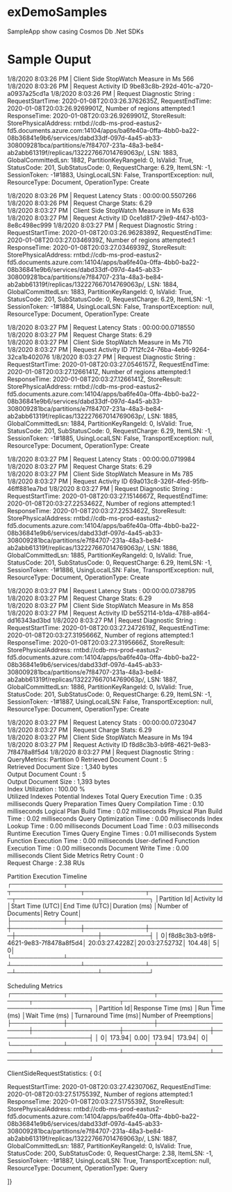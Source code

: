 # exDemoSamples
SampleApp show casing Cosmos Db .Net SDKs

Sample Ouput
==============
1/8/2020 8:03:26 PM   | Client Side StopWatch Measure in Ms 566           
1/8/2020 8:03:26 PM   | Request Activity ID  9be83c8b-292d-401c-a720-a0937a25cd1a
1/8/2020 8:03:26 PM   | Request Diagnostic String : 
RequestStartTime: 2020-01-08T20:03:26.3762635Z, RequestEndTime: 2020-01-08T20:03:26.9269901Z,  Number of regions attempted:1
ResponseTime: 2020-01-08T20:03:26.9269901Z, StoreResult: StorePhysicalAddress: rntbd://cdb-ms-prod-eastus2-fd5.documents.azure.com:14104/apps/ba6fe40a-0ffa-4bb0-ba22-08b36841e9b6/services/dabd33df-097d-4a45-ab33-308009281bca/partitions/e7f84707-231a-48a3-be84-ab2abb61319f/replicas/132227667014769063p/, LSN: 1883, GlobalCommittedLsn: 1882, PartitionKeyRangeId: 0, IsValid: True, StatusCode: 201, SubStatusCode: 0, RequestCharge: 6.29, ItemLSN: -1, SessionToken: -1#1883, UsingLocalLSN: False, TransportException: null, ResourceType: Document, OperationType: Create

1/8/2020 8:03:26 PM   | Request Latency Stats : 00:00:00.5507266          
1/8/2020 8:03:26 PM   | Request Charge Stats: 6.29                        
1/8/2020 8:03:27 PM   | Client Side StopWatch Measure in Ms 638           
1/8/2020 8:03:27 PM   | Request Activity ID  0ce1d817-29e9-4f47-b103-8e8c498ec999
1/8/2020 8:03:27 PM   | Request Diagnostic String : 
RequestStartTime: 2020-01-08T20:03:26.9628389Z, RequestEndTime: 2020-01-08T20:03:27.0346939Z,  Number of regions attempted:1
ResponseTime: 2020-01-08T20:03:27.0346939Z, StoreResult: StorePhysicalAddress: rntbd://cdb-ms-prod-eastus2-fd5.documents.azure.com:14104/apps/ba6fe40a-0ffa-4bb0-ba22-08b36841e9b6/services/dabd33df-097d-4a45-ab33-308009281bca/partitions/e7f84707-231a-48a3-be84-ab2abb61319f/replicas/132227667014769063p/, LSN: 1884, GlobalCommittedLsn: 1883, PartitionKeyRangeId: 0, IsValid: True, StatusCode: 201, SubStatusCode: 0, RequestCharge: 6.29, ItemLSN: -1, SessionToken: -1#1884, UsingLocalLSN: False, TransportException: null, ResourceType: Document, OperationType: Create

1/8/2020 8:03:27 PM   | Request Latency Stats : 00:00:00.0718550          
1/8/2020 8:03:27 PM   | Request Charge Stats: 6.29                        
1/8/2020 8:03:27 PM   | Client Side StopWatch Measure in Ms 710           
1/8/2020 8:03:27 PM   | Request Activity ID  7f12fc24-76ba-4eb6-9264-32ca1b402076
1/8/2020 8:03:27 PM   | Request Diagnostic String : 
RequestStartTime: 2020-01-08T20:03:27.0546157Z, RequestEndTime: 2020-01-08T20:03:27.1266141Z,  Number of regions attempted:1
ResponseTime: 2020-01-08T20:03:27.1266141Z, StoreResult: StorePhysicalAddress: rntbd://cdb-ms-prod-eastus2-fd5.documents.azure.com:14104/apps/ba6fe40a-0ffa-4bb0-ba22-08b36841e9b6/services/dabd33df-097d-4a45-ab33-308009281bca/partitions/e7f84707-231a-48a3-be84-ab2abb61319f/replicas/132227667014769063p/, LSN: 1885, GlobalCommittedLsn: 1884, PartitionKeyRangeId: 0, IsValid: True, StatusCode: 201, SubStatusCode: 0, RequestCharge: 6.29, ItemLSN: -1, SessionToken: -1#1885, UsingLocalLSN: False, TransportException: null, ResourceType: Document, OperationType: Create

1/8/2020 8:03:27 PM   | Request Latency Stats : 00:00:00.0719984          
1/8/2020 8:03:27 PM   | Request Charge Stats: 6.29                        
1/8/2020 8:03:27 PM   | Client Side StopWatch Measure in Ms 785           
1/8/2020 8:03:27 PM   | Request Activity ID  69a013c8-326f-4fed-95fb-46ff881ea7bd
1/8/2020 8:03:27 PM   | Request Diagnostic String : 
RequestStartTime: 2020-01-08T20:03:27.1514667Z, RequestEndTime: 2020-01-08T20:03:27.2253462Z,  Number of regions attempted:1
ResponseTime: 2020-01-08T20:03:27.2253462Z, StoreResult: StorePhysicalAddress: rntbd://cdb-ms-prod-eastus2-fd5.documents.azure.com:14104/apps/ba6fe40a-0ffa-4bb0-ba22-08b36841e9b6/services/dabd33df-097d-4a45-ab33-308009281bca/partitions/e7f84707-231a-48a3-be84-ab2abb61319f/replicas/132227667014769063p/, LSN: 1886, GlobalCommittedLsn: 1885, PartitionKeyRangeId: 0, IsValid: True, StatusCode: 201, SubStatusCode: 0, RequestCharge: 6.29, ItemLSN: -1, SessionToken: -1#1886, UsingLocalLSN: False, TransportException: null, ResourceType: Document, OperationType: Create

1/8/2020 8:03:27 PM   | Request Latency Stats : 00:00:00.0738795          
1/8/2020 8:03:27 PM   | Request Charge Stats: 6.29                        
1/8/2020 8:03:27 PM   | Client Side StopWatch Measure in Ms 858           
1/8/2020 8:03:27 PM   | Request Activity ID  be552114-b1da-4788-a864-dd16343ad3bd
1/8/2020 8:03:27 PM   | Request Diagnostic String : 
RequestStartTime: 2020-01-08T20:03:27.2472619Z, RequestEndTime: 2020-01-08T20:03:27.3195666Z,  Number of regions attempted:1
ResponseTime: 2020-01-08T20:03:27.3195666Z, StoreResult: StorePhysicalAddress: rntbd://cdb-ms-prod-eastus2-fd5.documents.azure.com:14104/apps/ba6fe40a-0ffa-4bb0-ba22-08b36841e9b6/services/dabd33df-097d-4a45-ab33-308009281bca/partitions/e7f84707-231a-48a3-be84-ab2abb61319f/replicas/132227667014769063p/, LSN: 1887, GlobalCommittedLsn: 1886, PartitionKeyRangeId: 0, IsValid: True, StatusCode: 201, SubStatusCode: 0, RequestCharge: 6.29, ItemLSN: -1, SessionToken: -1#1887, UsingLocalLSN: False, TransportException: null, ResourceType: Document, OperationType: Create

1/8/2020 8:03:27 PM   | Request Latency Stats : 00:00:00.0723047          
1/8/2020 8:03:27 PM   | Request Charge Stats: 6.29                        
1/8/2020 8:03:27 PM   | Client Side StopWatch Measure in Ms 194           
1/8/2020 8:03:27 PM   | Request Activity ID  f8d8c3b3-b9f8-4621-9e83-7f8478a8f5d4
1/8/2020 8:03:27 PM   | Request Diagnostic String : QueryMetrics: Partition 0
Retrieved Document Count                 :               5             
Retrieved Document Size                  :           1,340 bytes       
Output Document Count                    :               5             
Output Document Size                     :           1,393 bytes       
Index Utilization                        :          100.00 %           
  Utilized Indexes
  Potential Indexes
Total Query Execution Time               :            0.35 milliseconds
  Query Preparation Times
    Query Compilation Time               :            0.10 milliseconds
    Logical Plan Build Time              :            0.02 milliseconds
    Physical Plan Build Time             :            0.02 milliseconds
    Query Optimization Time              :            0.00 milliseconds
  Index Lookup Time                      :            0.00 milliseconds
  Document Load Time                     :            0.03 milliseconds
  Runtime Execution Times
    Query Engine Times                   :            0.01 milliseconds
    System Function Execution Time       :            0.00 milliseconds
    User-defined Function Execution Time :            0.00 milliseconds
  Document Write Time                    :            0.00 milliseconds
Client Side Metrics
  Retry Count                            :               0             
  Request Charge                         :            2.38 RUs         

  Partition Execution Timeline
  ┌────────────┬────────────────────────────────────┬────────────────┬──────────────┬──────────────────┬───────────────────┬───────────┐
  │Partition Id│Activity Id                         │Start Time (UTC)│End Time (UTC)│Duration (ms)     │Number of Documents│Retry Count│
  ├────────────┼────────────────────────────────────┼────────────────┼──────────────┼──────────────────┼───────────────────┼───────────┤
  │           0│f8d8c3b3-b9f8-4621-9e83-7f8478a8f5d4│  20:03:27.4228Z│20:03:27.5273Z│            104.48│                  5│          0│
  └────────────┴────────────────────────────────────┴────────────────┴──────────────┴──────────────────┴───────────────────┴───────────┘

  Scheduling Metrics
  ┌────────────┬────────────────────┬────────────────────┬────────────────────┬────────────────────┬─────────────────────┐
  │Partition Id│Response Time (ms)  │Run Time (ms)       │Wait Time (ms)      │Turnaround Time (ms)│Number of Preemptions│
  ├────────────┼────────────────────┼────────────────────┼────────────────────┼────────────────────┼─────────────────────┤
  │           0│              173.94│                0.00│              173.94│              173.94│                    0│
  └────────────┴────────────────────┴────────────────────┴────────────────────┴────────────────────┴─────────────────────┘


ClientSideRequestStatistics: {
0:[

RequestStartTime: 2020-01-08T20:03:27.4230706Z, RequestEndTime: 2020-01-08T20:03:27.5175539Z,  Number of regions attempted:1
ResponseTime: 2020-01-08T20:03:27.5175539Z, StoreResult: StorePhysicalAddress: rntbd://cdb-ms-prod-eastus2-fd5.documents.azure.com:14104/apps/ba6fe40a-0ffa-4bb0-ba22-08b36841e9b6/services/dabd33df-097d-4a45-ab33-308009281bca/partitions/e7f84707-231a-48a3-be84-ab2abb61319f/replicas/132227667014769063p/, LSN: 1887, GlobalCommittedLsn: 1887, PartitionKeyRangeId: 0, IsValid: True, StatusCode: 200, SubStatusCode: 0, RequestCharge: 2.38, ItemLSN: -1, SessionToken: -1#1887, UsingLocalLSN: True, TransportException: null, ResourceType: Document, OperationType: Query

]}
